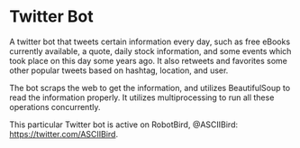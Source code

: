 # Twitter Bot

A twitter bot that tweets certain information every day, such as free eBooks currently available, a quote, daily stock information, and some events which took place on this day some years ago. It also retweets and favorites some other popular tweets based on hashtag, location, and user.

The bot scraps the web to get the information, and utilizes BeautifulSoup to read the information properly. It utilizes multiprocessing to run all these operations concurrently.

This particular Twitter bot is active on RobotBird, @ASCIIBird: https://twitter.com/ASCIIBird.
